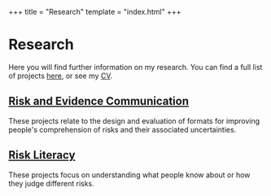 +++
title = "Research"
template = "index.html"
+++

<h1> Research </h1>

Here you will find further information on my research. You can find a full list of projects <a href="/publications">here</a>, or see my <a href="/CV_2022_Web.pdf" target="_blank" rel="noopener">CV</a>. 

<div class="post">        
<h2 class="post-title">
    <a href="/research/evidencecomm">
      Risk and Evidence Communication
    </a>
  </h2>
These projects relate to the design and evaluation of formats for improving people's comprehension of risks and their associated uncertainties. 
</div>

<div class="post">
<h2 class="post-title">
          <a href="/research/riskliteracy">
            Risk Literacy
          </a>
        </h2>
These projects focus on understanding what people know about or how they judge different risks. 
</div>


<!-- <h3 class="res" id="tools" style="font-size:155%"> Highlights </h3> -->




    
</div>